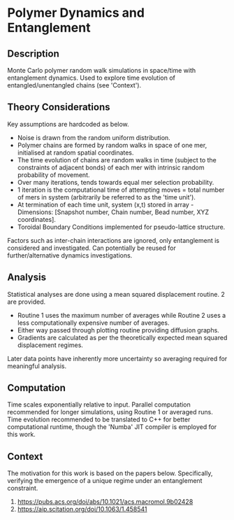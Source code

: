 # Polymer Dynamics and Entanglement
## Description

Monte Carlo polymer random walk simulations in space/time with entanglement dynamics. Used to explore time evolution of entangled/unentangled chains (see 'Context').

## Theory Considerations

Key assumptions are hardcoded as below.

- Noise is drawn from the random uniform distribution. 
- Polymer chains are formed by random walks in space of one mer, initialised at random spatial coordinates. 
- The time evolution of chains are random walks in time (subject to the constraints of adjacent bonds) of each mer with intrinsic random probability of movement.
- Over many iterations, tends towards equal mer selection probability. 
- 1 iteration is the computational time of attempting moves = total number of mers in system (arbitrarily be referred to as the 'time unit'). 
- At termination of each time unit, system (x,t) stored in array - Dimensions: [Snapshot number, Chain number, Bead number, XYZ coordinates]. 
- Toroidal Boundary Conditions implemented for pseudo-lattice structure.

Factors such as inter-chain interactions are ignored, only entanglement is considered and investigated. Can potentially be reused for further/alternative dynamics investigations. 

## Analysis

Statistical analyses are done using a mean squared displacement routine. 2 are provided. 

- Routine 1 uses the maximum number of averages while Routine 2 uses a less computationally expensive number of averages. 
- Either way passed through plotting routine providing diffusion graphs. 
- Gradients are calculated as per the theoretically expected mean squared displacement regimes.

Later data points have inherently more uncertainty so averaging required for meaningful analysis.

## Computation

Time scales exponentially relative to input. Parallel computation recommended for longer simulations, using Routine 1 or averaged runs. Time evolution recommended to be translated to C++ for better computational runtime, though the 'Numba' JIT compiler is employed for this work.

## Context

The motivation for this work is based on the papers below. Specifically, verifying the emergence of a unique regime under an entanglement constraint. 
1. https://pubs.acs.org/doi/abs/10.1021/acs.macromol.9b02428
2. https://aip.scitation.org/doi/10.1063/1.458541
